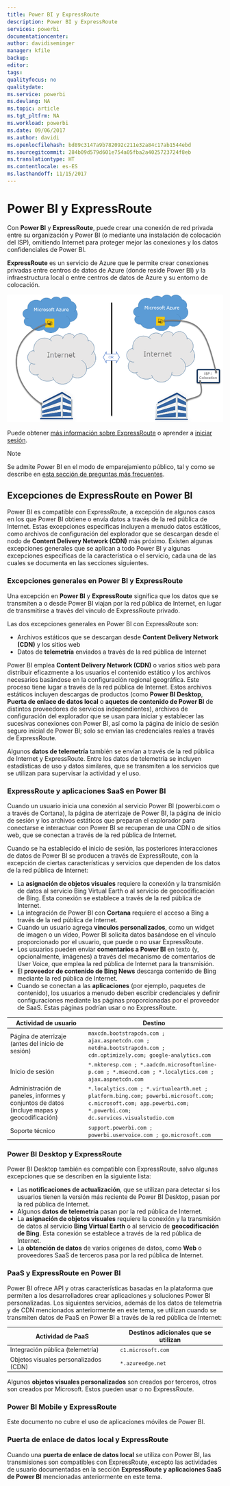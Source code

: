 ```yaml
---
title: Power BI y ExpressRoute
description: Power BI y ExpressRoute
services: powerbi
documentationcenter: 
author: davidiseminger
manager: kfile
backup: 
editor: 
tags: 
qualityfocus: no
qualitydate: 
ms.service: powerbi
ms.devlang: NA
ms.topic: article
ms.tgt_pltfrm: NA
ms.workload: powerbi
ms.date: 09/06/2017
ms.author: davidi
ms.openlocfilehash: bd89c3147a9b782092c211e32a84c17ab1544ebd
ms.sourcegitcommit: 284b09d579d601e754a05fba2a4025723724f8eb
ms.translationtype: HT
ms.contentlocale: es-ES
ms.lasthandoff: 11/15/2017
---
```

# <a name="power-bi-and-expressroute"></a>Power BI y ExpressRoute
Con **Power BI** y **ExpressRoute**, puede crear una conexión de red privada entre su organización y Power BI (o mediante una instalación de colocación del ISP), omitiendo Internet para proteger mejor las conexiones y los datos confidenciales de Power BI.

**ExpressRoute** es un servicio de Azure que le permite crear conexiones privadas entre centros de datos de Azure (donde reside Power BI) y la infraestructura local o entre centros de datos de Azure y su entorno de colocación.

![](media/service-admin-power-bi-expressroute/pbi_expressroute_1.png)

Puede obtener [más información sobre ExpressRoute](https://azure.microsoft.com/services/expressroute/) o aprender a [iniciar sesión](https://azure.microsoft.com/pricing/details/expressroute/).

> [!NOTE]
> Se admite Power BI en el modo de emparejamiento público, tal y como se describe en [esta sección de preguntas más frecuentes](https://docs.microsoft.com/azure/expressroute/expressroute-faqs).
> 
> 

## <a name="power-bi-expressroute-exceptions"></a>Excepciones de ExpressRoute en Power BI
Power BI es compatible con ExpressRoute, a excepción de algunos casos en los que Power BI obtiene o envía datos a través de la red pública de Internet. Estas excepciones específicas incluyen a menudo datos estáticos, como archivos de configuración del explorador que se descargan desde el nodo de **Content Delivery Network (CDN)** más próximo. Existen algunas excepciones generales que se aplican a todo Power BI y algunas excepciones específicas de la característica o el servicio, cada una de las cuales se documenta en las secciones siguientes.

### <a name="overall-exceptions-to-power-bi-and-expressroute"></a>Excepciones generales en Power BI y ExpressRoute
Una excepción en **Power BI** y **ExpressRoute** significa que los datos que se transmiten a o desde Power BI viajan por la red pública de Internet, en lugar de transmitirse a través del vínculo de ExpressRoute privado.

Las dos excepciones generales en Power BI con ExpressRoute son:

* Archivos estáticos que se descargan desde **Content Delivery Network (CDN)** y los sitios web
* Datos de **telemetría** enviados a través de la red pública de Internet

Power BI emplea **Content Delivery Network (CDN)** o varios sitios web para distribuir eficazmente a los usuarios el contenido estático y los archivos necesarios basándose en la configuración regional geográfica. Este proceso tiene lugar a través de la red pública de Internet. Estos archivos estáticos incluyen descargas de productos (como **Power BI Desktop**, **Puerta de enlace de datos local** o **aquetes de contenido de Power BI** de distintos proveedores de servicios independientes), archivos de configuración del explorador que se usan para iniciar y establecer las sucesivas conexiones con Power BI, así como la página de inicio de sesión seguro inicial de Power BI; solo se envían las credenciales reales a través de ExpressRoute.   

Algunos **datos de telemetría** también se envían a través de la red pública de Internet y ExpressRoute. Entre los datos de telemetría se incluyen estadísticas de uso y datos similares, que se transmiten a los servicios que se utilizan para supervisar la actividad y el uso.

### <a name="power-bi-saas-application-and-expressroute"></a>ExpressRoute y aplicaciones SaaS en Power BI
Cuando un usuario inicia una conexión al servicio Power BI (powerbi.com o a través de Cortana), la página de aterrizaje de Power BI, la página de inicio de sesión y los archivos estáticos que preparan el explorador para conectarse e interactuar con Power BI se recuperan de una CDN o de sitios web, que se conectan a través de la red pública de Internet.

Cuando se ha establecido el inicio de sesión, las posteriores interacciones de datos de Power BI se producen a través de ExpressRoute, con la excepción de ciertas características y servicios que dependen de los datos de la red pública de Internet:

* La **asignación de objetos visuales** requiere la conexión y la transmisión de datos al servicio Bing Virtual Earth o al servicio de geocodificación de Bing. Esta conexión se establece a través de la red pública de Internet.
* La integración de Power BI con **Cortana** requiere el acceso a Bing a través de la red pública de Internet.
* Cuando un usuario agrega **vínculos personalizados**, como un widget de imagen o un vídeo, Power BI solicita datos basándose en el vínculo proporcionado por el usuario, que puede o no usar ExpressRoute.
* Los usuarios pueden enviar **comentarios a Power BI** en texto (y, opcionalmente, imágenes) a través del mecanismo de comentarios de User Voice, que emplea la red pública de Internet para la transmisión.
* El **proveedor de contenido de Bing News** descarga contenido de Bing mediante la red pública de Internet.
* Cuando se conectan a las **aplicaciones** (por ejemplo, paquetes de contenido), los usuarios a menudo deben escribir credenciales y definir configuraciones mediante las páginas proporcionadas por el proveedor de SaaS. Estas páginas podrían usar o no ExpressRoute.

| Actividad de usuario | Destino |
| --- | --- |
| Página de aterrizaje (antes del inicio de sesión) |`maxcdn.bootstrapcdn.com ; ajax.aspnetcdn.com ; netdna.bootstrapcdn.com ; cdn.optimizely.com; google-analytics.com ` |
| Inicio de sesión |`*.mktoresp.com ; *.aadcdn.microsoftonline-p.com ; *.msecnd.com ; *.localytics.com ; ajax.aspnetcdn.com` |
| Administración de paneles, informes y conjuntos de datos (incluye mapas y geocodificación) |`*.localytics.com ; *.virtualearth.net ; platform.bing.com; powerbi.microsoft.com; c.microsoft.com; app.powerbi.com; *.powerbi.com; dc.services.visualstudio.com ` |
| Soporte técnico |`support.powerbi.com ; powerbi.uservoice.com ; go.microsoft.com ` |

### <a name="power-bi-desktop-and-expressroute"></a>Power BI Desktop y ExpressRoute
Power BI Desktop también es compatible con ExpressRoute, salvo algunas excepciones que se describen en la siguiente lista:

* Las **notificaciones de actualización**, que se utilizan para detectar si los usuarios tienen la versión más reciente de Power BI Desktop, pasan por la red pública de Internet.
* Algunos **datos de telemetría** pasan por la red pública de Internet.
* La **asignación de objetos visuales** requiere la conexión y la transmisión de datos al servicio **Bing Virtual Earth** o al servicio de **geocodificación de Bing**. Esta conexión se establece a través de la red pública de Internet.
* La **obtención de datos** de varios orígenes de datos, como **Web** o proveedores SaaS de terceros pasa por la red pública de Internet.

### <a name="power-bi-paas-and-expressroute"></a>PaaS y ExpressRoute en Power BI
Power BI ofrece API y otras características basadas en la plataforma que permiten a los desarrolladores crear aplicaciones y soluciones Power BI personalizadas. Los siguientes servicios, además de los datos de telemetría y de CDN mencionados anteriormente en este tema, se utilizan cuando se transmiten datos de PaaS en Power BI a través de la red pública de Internet:

| Actividad de PaaS | Destinos adicionales que se utilizan |
| --- | --- |
| Integración pública (telemetría) |`c1.microsoft.com` |
| Objetos visuales personalizados (CDN) |`*.azureedge.net` |

Algunos **objetos visuales personalizados** son creados por terceros, otros son creados por Microsoft. Estos pueden usar o no ExpressRoute.

### <a name="power-bi-mobile-and-expressroute"></a>Power BI Mobile y ExpressRoute
Este documento no cubre el uso de aplicaciones móviles de Power BI.  

### <a name="on-premises-data-gateway-and-expressroute"></a>Puerta de enlace de datos local y ExpressRoute
Cuando una **puerta de enlace de datos local** se utiliza con Power BI, las transmisiones son compatibles con ExpressRoute, excepto las actividades de usuario documentadas en la sección **ExpressRoute y aplicaciones SaaS de Power BI** mencionadas anteriormente en este tema.  


